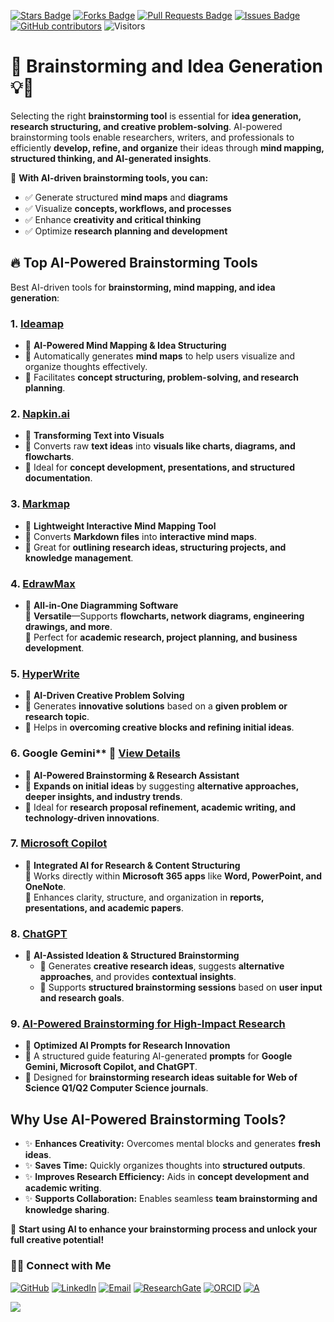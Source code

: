 <a href="https://github.com/drshahizan/short-course/stargazers"><img src="https://img.shields.io/github/stars/drshahizan/short-course" alt="Stars Badge"/></a>
<a href="https://github.com/drshahizan/short-course/network/members"><img src="https://img.shields.io/github/forks/drshahizan/short-course" alt="Forks Badge"/></a>
<a href="https://github.com/drshahizan/short-course/pulls"><img src="https://img.shields.io/github/issues-pr/drshahizan/short-course" alt="Pull Requests Badge"/></a>
<a href="https://github.com/drshahizan/short-course"><img src="https://img.shields.io/github/issues/drshahizan/short-course" alt="Issues Badge"/></a>
<a href="https://github.com/drshahizan/short-course/graphs/contributors"><img alt="GitHub contributors" src="https://img.shields.io/github/contributors/drshahizan/short-course?color=2b9348"></a>
![Visitors](https://api.visitorbadge.io/api/visitors?path=https%3A%2F%2Fgithub.com%2Fdrshahizan%2Fshort-course&labelColor=%23d9e3f0&countColor=%23697689&style=flat)

# 🚀 **Brainstorming and Idea Generation** 💡🧠  

Selecting the right **brainstorming tool** is essential for **idea generation, research structuring, and creative problem-solving**. AI-powered brainstorming tools enable researchers, writers, and professionals to efficiently **develop, refine, and organize** their ideas through **mind mapping, structured thinking, and AI-generated insights**.

📌 **With AI-driven brainstorming tools, you can:**  
  - ✅ Generate structured **mind maps** and **diagrams**  
  - ✅ Visualize **concepts, workflows, and processes**  
  - ✅ Enhance **creativity and critical thinking**  
  - ✅ Optimize **research planning and development**  

## 🔥 **Top AI-Powered Brainstorming Tools**
Best AI-driven tools for **brainstorming, mind mapping, and idea generation**:

### 1. [Ideamap](materials/brain/ideamap.md)  
  - 📌 **AI-Powered Mind Mapping & Idea Structuring**  
  - 🔹 Automatically generates **mind maps** to help users visualize and organize thoughts effectively.  
  - 🔹 Facilitates **concept structuring, problem-solving, and research planning**.  


### 2. [Napkin.ai](materials/brain/napkin.md)  
  - 📌 **Transforming Text into Visuals**  
  - 🔹 Converts raw **text ideas** into **visuals like charts, diagrams, and flowcharts**.  
  - 🔹 Ideal for **concept development, presentations, and structured documentation**.  

### 3. [Markmap](materials/brain/markmap.md)   
  - 📌 **Lightweight Interactive Mind Mapping Tool**  
  - 🔹 Converts **Markdown files** into **interactive mind maps**.  
  - 🔹 Great for **outlining research ideas, structuring projects, and knowledge management**.  

### 4. [EdrawMax](materials/brain/edrawmax.md)
  - 📌 **All-in-One Diagramming Software**  
🔹 **Versatile**—Supports **flowcharts, network diagrams, engineering drawings, and more**.  
🔹 Perfect for **academic research, project planning, and business development**.  

### 5. [HyperWrite](materials/brain/hyperwrite.md)  
  - 📌 **AI-Driven Creative Problem Solving**  
  - 🔹 Generates **innovative solutions** based on a **given problem or research topic**.  
  - 🔹 Helps in **overcoming creative blocks and refining initial ideas**.  

### 6. Google Gemini** 🤖 [View Details](materials/brain/gemini.md)  
  - 📌 **AI-Powered Brainstorming & Research Assistant**  
  - 🔹 **Expands on initial ideas** by suggesting **alternative approaches, deeper insights, and industry trends**.  
  - 🔹 Ideal for **research proposal refinement, academic writing, and technology-driven innovations**.  

### 7. [Microsoft Copilot](materials/brain/copilot.md)  
  - 📌 **Integrated AI for Research & Content Structuring**  
🔹 Works directly within **Microsoft 365 apps** like **Word, PowerPoint, and OneNote**.  
🔹 Enhances clarity, structure, and organization in **reports, presentations, and academic papers**.  

### 8. [ChatGPT](materials/brain/chatgpt.md)   
  - 📌 **AI-Assisted Ideation & Structured Brainstorming**  
    - 🔹 Generates **creative research ideas**, suggests **alternative approaches**, and provides **contextual insights**.  
    - 🔹 Supports **structured brainstorming sessions** based on **user input and research goals**.  

### 9. [AI-Powered Brainstorming for High-Impact Research](materials/brain/prompt.md)  
  - 📌 **Optimized AI Prompts for Research Innovation**  
  - 🔹 A structured guide featuring AI-generated **prompts** for **Google Gemini, Microsoft Copilot, and ChatGPT**.  
  - 🔹 Designed for **brainstorming research ideas suitable for Web of Science Q1/Q2 Computer Science journals**.  

## Why Use AI-Powered Brainstorming Tools?
  - ✨ **Enhances Creativity:** Overcomes mental blocks and generates **fresh ideas**.  
  - ✨ **Saves Time:** Quickly organizes thoughts into **structured outputs**.  
  - ✨ **Improves Research Efficiency:** Aids in **concept development and academic writing**.  
  - ✨ **Supports Collaboration:** Enables seamless **team brainstorming and knowledge sharing**.  

🚀 **Start using AI to enhance your brainstorming process and unlock your full creative potential!**

### 🙌🏻 Connect with Me
<p align="left">
    <a href="https://github.com/drshahizan" target="_blank"><img alt="GitHub" src="https://img.shields.io/badge/-@drshahizan-181717?style=flat-square&logo=GitHub&logoColor=white"></a>
    <a href="https://www.linkedin.com/in/drshahizan" target="_blank"><img alt="LinkedIn" src="https://img.shields.io/badge/-drshahizan-blue?style=flat-square&logo=Linkedin&logoColor=white&link=https://www.linkedin.com/in/drshahizan/"></a>
    <a href="mailto:shahizan@utm.my" target="_blank"><img alt="Email" src="https://img.shields.io/badge/-shahizan@utm.my-c14438?style=flat-square&logo=Gmail&logoColor=white&link=mailto:shahizan@utm.my.com"></a>
    <a href="https://www.researchgate.net/profile/Mohd-Othman-28" target="_blank"><img alt="ResearchGate" src="https://img.shields.io/badge/-ResearchGate-00CCBB?style=flat-square&logo=ResearchGate&logoColor=white"></a>
    <a href="https://orcid.org/0000-0003-4261-1873" target="_blank"><img alt="ORCID" src="https://img.shields.io/badge/-ORCID-A6CE39?style=flat-square&logo=ORCID&logoColor=white"></a> 
 <a href="https://visitorbadge.io/status?path=https%3A%2F%2Fgithub.com%2Fdrshahizan" target="_blank"><img alt="A" src="https://api.visitorbadge.io/api/visitors?path=https%3A%2F%2Fgithub.com%2Fdrshahizan&labelColor=%23697689&countColor=%23555555&style=plastic"></a>
 
![](https://hit.yhype.me/github/profile?user_id=81284918)
</p>

